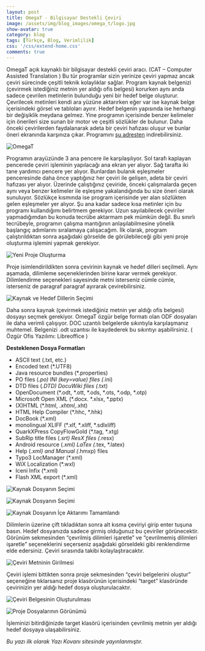 ```yaml
---
layout: post
title: OmegaT - Bilgisayar Destekli Çeviri
image: /assets/img/blog_images/omega_t/logo.jpg
show-avatar: true
category: blog
tags: [Türkçe, Blog, Verimlilik]
css: '/css/extend-home.css'
comments: true
---
```

OmegaT açık kaynaklı bir bilgisayar destekli çeviri aracı. (CAT – Computer Assisted Translation ) Bu tür programlar sizin yerinize çeviri yapmaz ancak çeviri sürecinde çeşitli teknik kolaylıklar sağlar. Program kaynak belgenizi (çevirmek istediğiniz metnin yer aldığı ofis belgesi)  korurken aynı anda sadece çevrilen metinlerin bulunduğu yeni bir hedef belge oluşturur. Çevrilecek metinleri kendi ara yüzüne aktarırken eğer var ise kaynak belge içerisindeki görsel ve tabloları ayırır. Hedef belgenin yapısında ise herhangi bir değişiklik meydana gelmez. Yine programın içerisinde benzer kelimeler için önerileri size sunan bir motor ve çeşitli sözlükler de bulunur. Daha önceki çevirilerden faydalanarak adeta bir çeviri hafızası oluşur ve bunlar öneri ekranında karşınıza çıkar.
Programını [şu adresten](http://www.omegat.org/en/downloads.html) indirebilirsiniz. 

![OmegaT](/assets/img/blog_images/omega_t/layout.jpg)


Programın arayüzünde 3 ana pencere ile karşılaşılıyor. Sol tarafı kaplayan pencerede çeviri işleminin yapılacağı ana ekran yer alıyor. Sağ tarafta iki tane yardımcı pencere yer alıyor. Bunlardan bulanık eşleşmeler penceresinde daha önce yaptığınız her çeviri ile gelişen, adeta bir çeviri hafızası yer alıyor. Üzerinde çalıştığınız çeviride, önceki çalışmalarda geçen aynı veya benzer kelimeler ile eşleşme yakalandığında bu size öneri olarak sunuluyor. Sözlükçe kısmında ise program içerisinde yer alan sözlükten gelen eşleşmeler yer alıyor.
Şu ana kadar sadece kısa metinler için bu programı kullandığımı belirtmem gerekiyor. Uzun sayılabilecek çeviriler yapmadığımdan bu konuda tecrübe aktarmam pek mümkün değil. Bu sınırlı tecrübeyle, programın çalışma mantığının anlaşılabilmesine yönelik başlangıç adımlarını sıralamaya çalışacağım.
İlk olarak, program çalıştırıldıktan sonra aşağıdaki görselde de görülebileceği gibi yeni proje oluşturma işlemini yapmak gerekiyor.

![Yeni Proje Oluşturma](/assets/img/blog_images/omega_t/new_project.jpg)

Proje isimlendirildikten sonra çevirinin kaynak ve hedef dilleri seçilmeli. Aynı aşamada, dilimleme seçeneklerinden birine karar vermek gerekiyor. Dilimlendirme seçenekleri sayesinde metni isterseniz cümle cümle, isterseniz de paragraf paragraf ayırarak çevirebilirsiniz.

![Kaynak ve Hedef Dillerin Seçimi](/assets/img/blog_images/omega_t/lang.jpg)

Daha sonra kaynak (çevirmek istediğiniz metnin yer aldığı ofis belgesi) dosyayı seçmek gerekiyor. OmegaT özgür belge formatı olan ODF dosyaları ile daha verimli çalışıyor. DOC uzantılı belgelerde sıkıntıyla karşılaşmanız muhtemel. Belgenizi .odt uzantısı ile kaydederek bu sıkıntıyı aşabilirsiniz. ( Özgür Ofis Yazılımı: Libreoffice )

**Desteklenen Dosya Formatları**
- ASCII text (.txt, etc.)
- Encoded text (*.UTF8)
- Java resource bundles (*.properties)
- PO files (*.po) INI (key=value) files (*.ini)
- DTD files (*.DTD) DocuWiki files (*.txt)
- OpenDocument (*.odt, *.ott, *.ods, *.ots, *.odp, *.otp)
- Microsoft Open XML (*.docx. *.xlsx, *.pptx)
- (X)HTML (*.html, *.xhtml,*.xht)
- HTML Help Compiler (*.hhc, *.hhk)
- DocBook (*.xml)
- monolingual XLIFF (*.xlf, *.xliff, *.sdlxliff)
- QuarkXPress CopyFlowGold (*.tag, *.xtg)
- SubRip title files (*.srt) ResX files (*.resx)
- Android resource (*.xml) LaTex (*.tex, *.latex)
- Help (*.xml) and Manual (*.hmxp) files
- Typo3 LocManager (*.xml)
- WiX Localization (*.wxl)
- Iceni Infix (*.xml)
- Flash XML export (*.xml)


![Kaynak Dosyanın Seçimi](/assets/img/blog_images/omega_t/source.jpg)

![Kaynak Dosyanın Seçimi](/assets/img/blog_images/omega_t/source_2.jpg)

![Kaynak Dosyanın İçe Aktarımı Tamamlandı](/assets/img/blog_images/omega_t/source_3.jpg)

Dilimlerin üzerine çift tıkladıktan sonra alt kısma çeviriyi girip enter tuşuna basın. Hedef  dosyanızda sadece girmiş olduğunuz bu çeviriler görünecektir. Görünüm sekmesinden “çevrilmiş dilimleri işaretle” ve “çevrilmemiş dilimleri işaretle” seçeneklerini seçerseniz aşağıdaki görseldeki gibi renklendirme elde edersiniz. Çeviri sırasında takibi kolaylaştıracaktır.

![Çeviri Metninin Girilmesi](/assets/img/blog_images/omega_t/input.jpg)

Çeviri işlemi bittikten sonra proje sekmesinden “çeviri belgelerini oluştur” seçeneğine tıklarsanız proje klasörünün içerisindeki “target” klasöründe çevirinizin yer aldığı hedef dosya oluşturulacaktır.

![Çeviri Belgesinin Oluşturulması](/assets/img/blog_images/omega_t/create_tr_docs.jpg)


![Proje Dosyalarının Görünümü](/assets/img/blog_images/omega_t/project_docs.jpg)

İşleminizi bitirdiğinizde target klasörü içerisinden çevrilmiş metnin yer aldığı hedef dosyaya ulaşabilirsiniz.

*Bu yazı ilk olarak Yazı Kovanı sitesinde yayınlanmıştır.*
